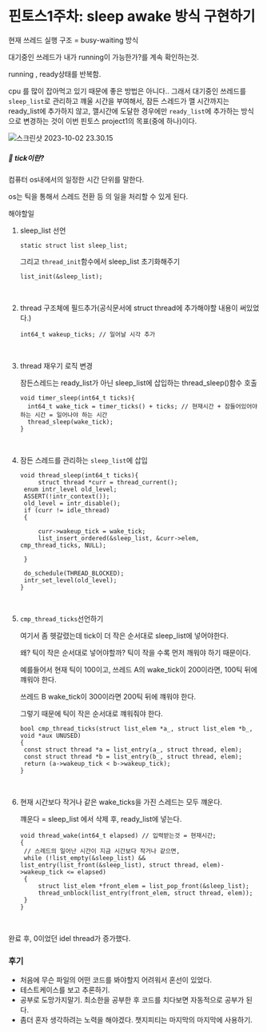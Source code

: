 # 핀토스1주차: sleep awake 방식 구현하기

현재 쓰레드 실행 구조 = busy-waiting 방식

대기중인 쓰레드가 내가 running이 가능한가?를 계속 확인하는것.

running , ready상태를 반복함.

cpu 를 많이 잡아먹고 있기 때문에 좋은 방법은 아니다.. 그래서 대기중인 쓰레드를 `sleep_list`로 관리하고 꺠울 시간을 부여해서, 잠든 스레드가 깰 시간까지는 ready_list에 추가하지 않고, 깰시간에 도달한 경우에만 `ready_list`에 추가하는 방식으로 변경하는 것이 이번 핀토스 project1의 목표(중에 하나)이다.

![스크린샷 2023-10-02 23.30.15](https://p.ipic.vip/zsl47n.jpg)

##### 🙊 tick이란?

컴퓨터 os내에서의 일정한 시간 단위를 말한다.

os는 틱을 통해서 스레드 전환 등 의 일을 처리할 수 있게 된다.

해야할일

1. sleep_list 선언

   ```
   static struct list sleep_list;
   ```

   그리고 `thread_init`함수에서 sleep_list 초기화해주기

   ```
   list_init(&sleep_list);
   ```

   ​

2. thread 구조체에 필드추가(공식문서에 struct thread에 추가해야할 내용이 써있었다.)

   ```
   int64_t wakeup_ticks; // 일어날 시각 추가
   ```

   ​

3. thread 재우기 로직 변경

   잠든스레드는 ready_list가 아닌 sleep_list에 삽입하는 thread_sleep()함수 호출

   ```
   void timer_sleep(int64_t ticks){
     int64_t wake_tick = timer_ticks() + ticks; // 현재시간 + 잠들어있어야 하는 시간 = 일어나야 하는 시간
     thread_sleep(wake_tick);
   }
   ```

   ​

4. 잠든 스레드를 관리하는 `sleep_list`에 삽입

   ```
   void thread_sleep(int64_t ticks){
     	struct thread *curr = thread_current();
   	enum intr_level old_level;
   	ASSERT(!intr_context());
   	old_level = intr_disable();
   	if (curr != idle_thread)
   	{

   		curr->wakeup_tick = wake_tick;
   		list_insert_ordered(&sleep_list, &curr->elem, cmp_thread_ticks, NULL);

   	}

   	do_schedule(THREAD_BLOCKED);
   	intr_set_level(old_level);
   }
   ```

   ​

5. `cmp_thread_ticks`선언하기

   여기서 좀 헷갈렸는데 tick이 더 작은 순서대로 sleep_list에 넣어야한다.

   왜? 틱이 작은 순서대로 넣어야할까? 틱이 작을 수록 먼저 깨워야 하기 때문이다.

   예를들어서 현재 틱이 100이고, 쓰레드 A의 wake_tick이 200이라면, 100틱 뒤에 꺠워야 한다.

   쓰레드 B wake_tick이 300이라면 200틱 뒤에 꺠워야 한다.

   그렇기 때문에 틱이 작은 순서대로 꺠워줘야 한다.

   ```
   bool cmp_thread_ticks(struct list_elem *a_, struct list_elem *b_, void *aux UNUSED)
   {
   	const struct thread *a = list_entry(a_, struct thread, elem);
   	const struct thread *b = list_entry(b_, struct thread, elem);
   	return (a->wakeup_tick < b->wakeup_tick);
   }
   ```

   ​

6. 현재 시간보다 작거나 같은 wake_ticks을 가진 스레드는 모두 꺠운다.

   꺠운다 = sleep_list 에서 삭제 후, ready_list에 넣는다.

   ```
   void thread_wake(int64_t elapsed) // 입력받는것 = 현재시간;
   {
   	// 스레드의 일어난 시간이 지금 시간보다 작거나 같으면,
   	while (!list_empty(&sleep_list) && list_entry(list_front(&sleep_list), struct thread, elem)->wakeup_tick <= elapsed)
   	{
   		struct list_elem *front_elem = list_pop_front(&sleep_list);
   		thread_unblock(list_entry(front_elem, struct thread, elem));
   	}
   }
   ```

   ​

완료 후, 0이었던 idel thread가 증가했다.

### 후기

- 처음에 무슨 파일의 어떤 코드를 봐야할지 어려워서 혼선이 있었다.
- 테스트케이스를 보고 추론하기.
- 공부로 도망가지말기. 최소한을 공부한 후 코드를 치다보면 자동적으로 공부가 된다.
- 좀더 혼자 생각하려는 노력을 해야겠다. 챗지피티는 마지막의 마지막에 사용하기.
